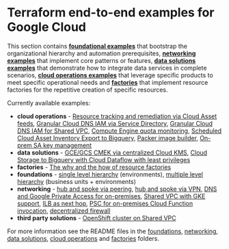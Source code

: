 # Terraform end-to-end examples for Google Cloud

This section contains **[foundational examples](./foundations/)** that bootstrap the organizational hierarchy and automation prerequisites, **[networking examples](./networking/)** that implement core patterns or features, **[data solutions examples](./data-solutions/)** that demonstrate how to integrate data services in complete scenarios, **[cloud operations examples](./cloud-operations/)** that leverage specific products to meet specific operational needs and **[factories](./factories/)** that implement resource factories for the repetitive creation of specific resources.

Currently available examples:

- **cloud operations** - [Resource tracking and remediation via Cloud Asset feeds](./cloud-operations/asset-inventory-feed-remediation), [Granular Cloud DNS IAM via Service Directory](./cloud-operations/dns-fine-grained-iam), [Granular Cloud DNS IAM for Shared VPC](./cloud-operations/dns-shared-vpc), [Compute Engine quota monitoring](./cloud-operations/quota-monitoring), [Scheduled Cloud Asset Inventory Export to Bigquery](./cloud-operations/scheduled-asset-inventory-export-bq), [Packer image builder](./cloud-operations/packer-image-builder), [On-prem SA key management](./cloud-operations/onprem-sa-key-management)
- **data solutions** - [GCE/GCS CMEK via centralized Cloud KMS](./data-solutions/gcs-to-bq-with-least-privileges/), [Cloud Storage to Bigquery with Cloud Dataflow with least privileges](./data-solutions/gcs-to-bq-with-least-privileges/)
- **factories** - [The why and the how of resource factories](./factories/README.md)
- **foundations** - [single level hierarchy](./foundations/environments/) (environments), [multiple level hierarchy](./foundations/business-units/) (business units + environments)
- **networking** - [hub and spoke via peering](./networking/hub-and-spoke-peering/), [hub and spoke via VPN](./networking/hub-and-spoke-vpn/), [DNS and Google Private Access for on-premises](./networking/onprem-google-access-dns/), [Shared VPC with GKE support](./networking/shared-vpc-gke/), [ILB as next hop](./networking/ilb-next-hop), [PSC for on-premises Cloud Function invocation](./networking/private-cloud-function-from-onprem/), [decentralized firewall](./networking/decentralized-firewall)
- **third party solutions** - [OpenShift cluster on Shared VPC](./third-party-solutions/openshift)

For more information see the README files in the [foundations](./foundations/), [networking](./networking/), [data solutions](./data-solutions/), [cloud operations](./cloud-operations/) and [factories](./factories/) folders.
